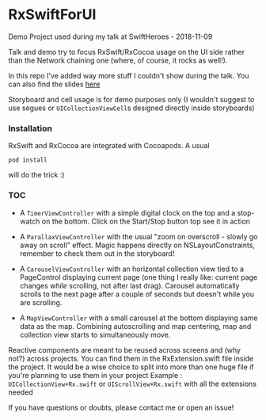 # RxSwiftForUI
Demo Project used during my talk at SwiftHeroes - 2018-11-09

Talk and demo try to focus RxSwift/RxCocoa usage on the UI side rather than the Network chaining one (where, of course, it rocks as well!).

In this repo I've added way more stuff I couldn't show during the talk. You can also find the slides [here](https://github.com/stefanomondino/RxSwiftForUI/blob/master/RxSwift%20for%20UI.pdf)

Storyboard and cell usage is for demo purposes only (I wouldn't suggest to use segues or `UICollectionViewCell`s designed directly inside storyboards)

### Installation

RxSwift and RxCocoa are integrated with Cocoapods.
A usual 
``` 
pod install
```
will do the trick :)

### TOC

- A `TimerViewController` with a simple digital clock on the top and a stop-watch on the bottom. Click on the Start/Stop button top see it in action

- A `ParallaxViewController` with the usual "zoom on overscroll - slowly go away on scroll" effect. Magic happens directly on NSLayoutConstraints, remember to check them out in the storyboard!

- A `CarouselViewController` with an horizontal collection view tied to a PageControl displaying current page (one thing I really like: current page changes *while* scrolling, not after last drag). 
Carousel automatically scrolls to the next page after a couple of seconds but doesn't while you are scrolling.

- A `MapViewController` with a small carousel at the bottom displaying same data as the map. Combining autoscrolling and map centering, map and collection view starts to simultaneously move.


Reactive components are meant to be reused across screens and (why not?) across projects. 
You can find them in the RxExtension.swift file inside the project.
It would be a wise choice to split into more than one huge file if you're planning to use them in your project
Example : `UICollectionView+Rx.swift` or `UIScrollView+Rx.swift` with all the extensions needed

If you have questions or doubts, please contact me or open an issue!
